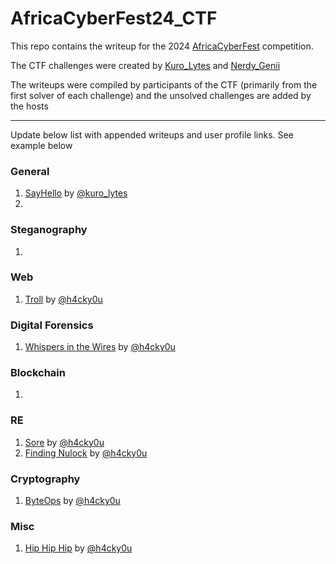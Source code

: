 # AfricaCyberFest24_CTF
This repo contains the writeup for the 2024 [AfricaCyberFest](https://twitter.com/AfricaCyberFest) competition.

The CTF challenges were created by [Kuro_Lytes](https://twitter.com/Kuro_Lytes) and [Nerdy_Genii](https://twitter.com/Nerdy_Genii)

The writeups were compiled by participants of the CTF (primarily from the first solver of each challenge) and the unsolved challenges are added by the hosts

---
Update below list with appended writeups and user profile links. See example below

### General 
1. [SayHello](https://github.com/M4xHedRum/AfricaCyberFest24_CTF/blob/main/Writeup/SayHello.md) by [@kuro_lytes](https://twitter.com/kuro_lytes)
2.

### Steganography 
1.

### Web
1. [Troll]() by [@h4cky0u](https://x.com/0xMarkUche)

### Digital Forensics
1. [Whispers in the Wires]() by [@h4cky0u](https://x.com/0xMarkUche)

### Blockchain 
1. 

### RE
1. [Sore]() by [@h4cky0u](https://x.com/0xMarkUche)
2. [Finding Nulock]() by [@h4cky0u](https://x.com/0xMarkUche)

### Cryptography
1. [ByteOps]() by [@h4cky0u](https://x.com/0xMarkUche)

### Misc
1. [Hip Hip Hip]() by [@h4cky0u](https://x.com/0xMarkUche)
